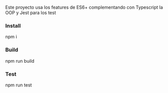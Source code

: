 Este proyecto usa los features de ES6+ complementando con Typescript la OOP y Jest para los test

### Install
npm i

### Build
npm run build

### Test
npm run test
